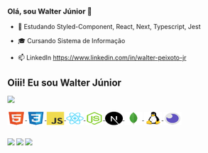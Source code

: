### Olá, sou Walter Júnior 👋

- 🔭 Estudando Styled-Component, React, Next, Typescript, Jest


- 🎓 Cursando Sistema de Informação
- 📫 LinkedIn  https://www.linkedin.com/in/walter-peixoto-jr



 ## Oiii! Eu sou Walter Júnior
 <div>
  <a href="https://github.com/walterjrr">
  <img height="180em" src="https://github-readme-stats.vercel.app/api/top-langs/?username=walterjrr&layout=compact&langs_count=7&theme=dark"/>
</div>
<div style="display: inline_block"><br>
 
 
  <img align="center" alt="HTML" height="30" width="40" src="./icons/html5-original.svg">
  <img align="center" alt="CSS" height="30" width="40" src="./icons/css3-original.svg">
  <img align="center" alt="JAVASCRIPT" height="30" width="40" src="./icons/javascript-original.svg">
  <img align="center" alt="REACT" height="30" width="40" src="./icons/react-original.svg">
 <img align="center" alt="NODE" height="30" width="40" src="./icons/nodejs-original.svg">
 <img align="center" alt="NEXT" height="30" width="40" src="./icons/nextjs-original.svg">
 <img align="center" alt="MONGODB" height="30" width="40" src="./icons/mongodb-original.svg">
 <img align="center" alt="LINUX" height="30" width="40" src="./icons/linux-original.svg">
 <img align="center" alt="INSOMNIA" height="30" width="40" src="./icons/insomnia-icon.png">
</div>
  
  ##
 
<div> 
  <a href="https://www.instagram.com/walter_jun10r/" target="_blank"><img src="https://img.shields.io/badge/-Instagram-%23E4405F?style=for-the-badge&logo=instagram&logoColor=white" target="_blank"></a> 
  <a href = "jrwalter731@gmail.com"><img src="https://img.shields.io/badge/-Gmail-%23333?style=for-the-badge&logo=gmail&logoColor=white" target="_blank"></a>
  <a href="https://www.linkedin.com/in/walter-peixoto-jr" target="_blank"><img src="https://img.shields.io/badge/-LinkedIn-%230077B5?style=for-the-badge&logo=linkedin&logoColor=white" target="_blank"></a> 
 
 
 
</div>

